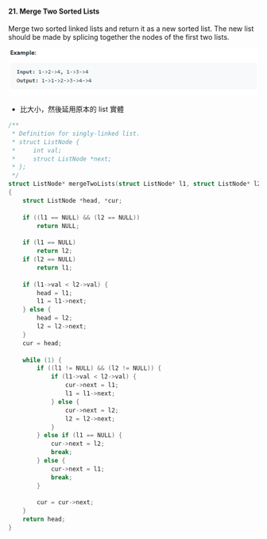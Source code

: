 #### 21. Merge Two Sorted Lists
Merge two sorted linked lists and return it as a new sorted list. The new list should be made by splicing together the nodes of the first two lists.
<p align="center">
    <img src="https://github.com/asli18/leetcode/blob/master/021_example.png?raw=true" alt="021_example"/>
</p>

- 比大小，然後延用原本的 list 實體
<div style="page-break-after: always;"></div>

```c
/**
 * Definition for singly-linked list.
 * struct ListNode {
 *     int val;
 *     struct ListNode *next;
 * };
 */
struct ListNode* mergeTwoLists(struct ListNode* l1, struct ListNode* l2)
{
    struct ListNode *head, *cur;

    if ((l1 == NULL) && (l2 == NULL))
        return NULL;

    if (l1 == NULL)
        return l2;
    if (l2 == NULL)
        return l1;

    if (l1->val < l2->val) {
        head = l1;
        l1 = l1->next;
    } else {
        head = l2;
        l2 = l2->next;
    }
    cur = head;

    while (1) {
        if ((l1 != NULL) && (l2 != NULL)) {
            if (l1->val < l2->val) {
                cur->next = l1;
                l1 = l1->next;
            } else {
                cur->next = l2;
                l2 = l2->next;
            }
        } else if (l1 == NULL) { 
            cur->next = l2;
            break;
        } else {
            cur->next = l1;
            break;
        }
         
        cur = cur->next;
    }
    return head;
}
```
